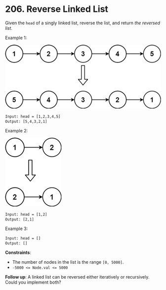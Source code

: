# 206. Reverse Linked List

Given the `head` of a singly linked list, reverse the list, and return *the reversed list*.

Example 1:

![img_a.png](img_a.png)

```
Input: head = [1,2,3,4,5]
Output: [5,4,3,2,1]
```

Example 2:

![img_b.png](img_b.png)

```
Input: head = [1,2]
Output: [2,1]
```

Example 3:

```
Input: head = []
Output: []
```

**Constraints**:

- The number of nodes in the list is the range `[0, 5000]`.
- `-5000 <= Node.val <= 5000`

**Follow up**: A linked list can be reversed either iteratively or recursively. Could you implement both?
